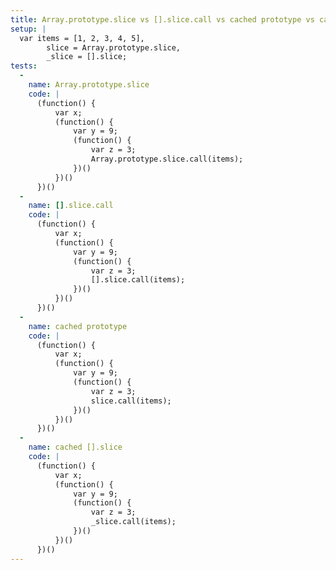 ```yaml
---
title: Array.prototype.slice vs [].slice.call vs cached prototype vs cached [].slice
setup: |
  var items = [1, 2, 3, 4, 5],
        slice = Array.prototype.slice,
        _slice = [].slice;
tests:
  -
    name: Array.prototype.slice
    code: |
      (function() {
          var x;
          (function() {
              var y = 9;
              (function() {
                  var z = 3;
                  Array.prototype.slice.call(items);
              })()
          })()
      })()
  -
    name: [].slice.call
    code: |
      (function() {
          var x;
          (function() {
              var y = 9;
              (function() {
                  var z = 3;
                  [].slice.call(items);
              })()
          })()
      })()
  -
    name: cached prototype
    code: |
      (function() {
          var x;
          (function() {
              var y = 9;
              (function() {
                  var z = 3;
                  slice.call(items);
              })()
          })()
      })()
  -
    name: cached [].slice
    code: |
      (function() {
          var x;
          (function() {
              var y = 9;
              (function() {
                  var z = 3;
                  _slice.call(items);
              })()
          })()
      })()
---
```


